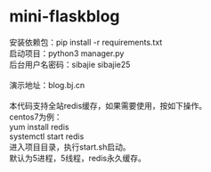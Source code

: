 # mini-flaskblog
安装依赖包：pip install -r requirements.txt<br>
启动项目：python3 manager.py<br>
后台用户名密码：sibajie sibajie25
<br><br>
演示地址：blog.bj.cn
<br><br>
本代码支持全站redis缓存，如果需要使用，按如下操作。<br>
centos7为例：<br>
yum install redis<br>
systemctl start redis<br>
进入项目目录，执行start.sh启动。<br>
默认为5进程，5线程，redis永久缓存。
